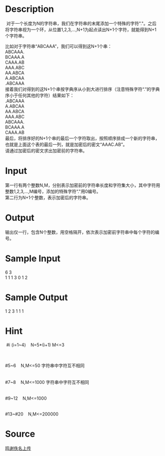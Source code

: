 
# Description

<div class="content"><p> 对于一个长度为N的字符串，我们在字符串的末尾添加一个特殊的字符&#34;.&#34;。之后将字符串视为一个环，从位置1,2,3,...,N+1为起点读出N+1个字符，就能得到N+1个字符串。</p>
<div></div>
<div>比如对于字符串“ABCAAA”，我们可以得到这N+1个串：</div>
<div></div>
<div>ABCAAA.</div>
<div></div>
<div>BCAAA.A</div>
<div></div>
<div>CAAA.AB</div>
<div></div>
<div>AAA.ABC</div>
<div></div>
<div>AA.ABCA</div>
<div></div>
<div>A.ABCAA</div>
<div></div>
<div>.ABCAAA</div>
<div></div>
<div>接着我们对得到的这N+1个串按字典序从小到大进行排序（注意特殊字符“.”的字典序小于任何其他的字符）结果如下：</div>
<div></div>
<div>.ABCAAA</div>
<div></div>
<div>A.ABCAA</div>
<div></div>
<div>AA.ABCA</div>
<div></div>
<div>AAA.ABC</div>
<div></div>
<div>ABCAAA.</div>
<div></div>
<div>BCAAA.A</div>
<div></div>
<div>CAAA.AB</div>
<div></div>
<div>最后，将排序好的N+1个串的最后一个字符取出，按照顺序排成一个新的字符串，也就是上面这个表的最后一列，就是加密后的密文“AAAC.AB”。</div>
<div></div>
<div>请通过加密后的密文求出加密前的字符串。</div>
<div></div></div>

# Input

<div class="content"><div>第一行有两个整数N,M，分别表示加密前的字符串长度和字符集大小，其中字符用整数1,2,3,...,M编号，添加的特殊字符“.&#34;用0编号。</div>
<div></div>
<div>第二行为N+1个整数，表示加密后的字符串。</div>
<div></div></div>

# Output

<div class="content"><p>输出仅一行，包含N个整数，用空格隔开，依次表示加密前字符串中每个字符的编号。</p>
<div></div></div>

# Sample Input

<div class="content"><span class="sampledata">6 3<br/>
1 1 1 3 0 1 2</span></div>

# Sample Output

<div class="content"><span class="sampledata">1 2 3 1 1 1</span></div>

# Hint

<div class="content"><p></p><p> #i (i=1~4)    N=5*(i+1) M&lt;=3</p><br/>
<div></div><br/>
<div>#5~6    N,M&lt;=50 字符串中字符互不相同</div><br/>
<div></div><br/>
<div>#7~8    N,M&lt;=1000 字符串中字符互不相同</div><br/>
<div></div><br/>
<div>#9~12    N,M&lt;=1000</div><br/>
<div></div><br/>
<div>#13~#20    N,M&lt;=200000</div><p></p></div>

# Source

<div class="content"><p><a href="problemset.php?search=鸣谢佚名上传">鸣谢佚名上传</a></p></div>

